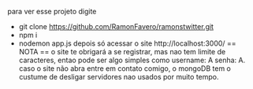 para ver esse projeto digite
- git clone https://github.com/RamonFavero/ramonstwitter.git
- npm i
- nodemon app.js
depois só acessar o site http://localhost:3000/
 == NOTA ==
o site te obrigará a se registrar, mas nao tem limite de caracteres, entao pode ser algo simples como username: A senha: A.
caso o site não abra entre em contato comigo, o mongoDB tem o custume de desligar servidores nao usados por muito tempo.
